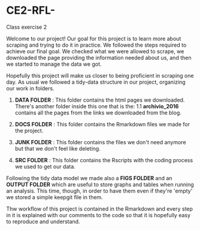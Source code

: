# CE2-RFL-
Class exercise 2 

Welcome to our project!
Our goal for this project is to learn more about scraping and trying to do it in practice.
We followed the steps required to achieve our final goal. We checked what we were allowed to scrape, we downloaded the page providing the information needed about us, and then we started to manage the data we got.

Hopefully this project will make us closer to being proficient in scraping one day.
As usual we followed a tidy-data structure in our project, organizing our work in folders.
1. **DATA FOLDER** : This folder contains the html pages we downloaded. There's another folder inside this one that is the:
1.1 **archivio_2016** contains all the pages from the links we downloaded from the blog.

2. **DOCS FOLDER** : This folder contains the Rmarkdown files we made for the project.

3. **JUNK FOLDER** : This folder contains the files we don't need anymore but that we don't feel like deleting.

4. **SRC FOLDER** : This folder contains the Rscripts with the coding process we used to get our data.

Following the tidy data model we made also a **FIGS FOLDER** and an **OUTPUT FOLDER** which are useful to store graphs and tables when running an analysis. This time, though, in order to have them even if they're 'empty' we stored a simple keepgit file in them.

Thw workflow of this project is contained in the Rmarkdown and every step in it is explained with our comments to the code so that it is hopefully easy to reproduce and understand.

